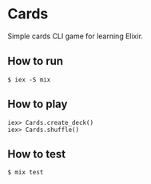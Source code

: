 # Cards

Simple cards CLI game for learning Elixir.

## How to run

```
$ iex -S mix
```

## How to play

```
iex> Cards.create_deck()
iex> Cards.shuffle()
```

## How to test

```
$ mix test
```
